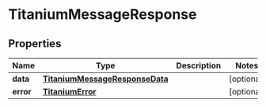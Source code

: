 

# TitaniumMessageResponse


## Properties

| Name | Type | Description | Notes |
|------------ | ------------- | ------------- | -------------|
|**data** | [**TitaniumMessageResponseData**](TitaniumMessageResponseData.md) |  |  [optional] |
|**error** | [**TitaniumError**](TitaniumError.md) |  |  [optional] |



